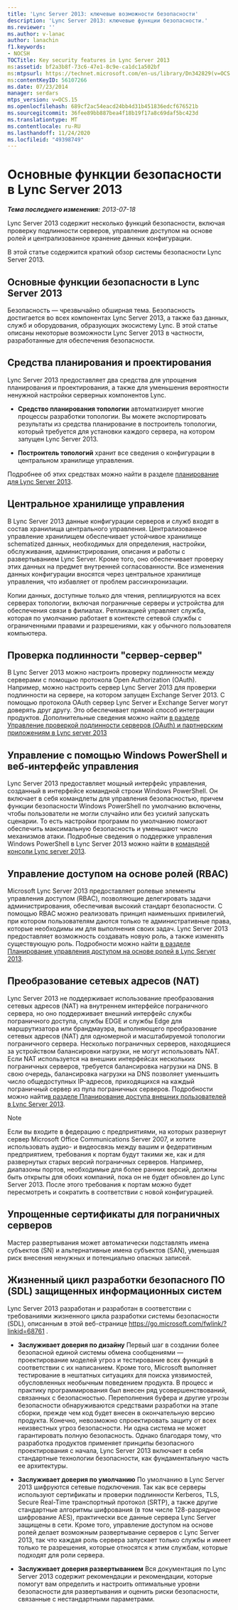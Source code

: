 ```yaml
---
title: 'Lync Server 2013: ключевые возможности безопасности'
description: 'Lync Server 2013: ключевые функции безопасности.'
ms.reviewer: ''
ms.author: v-lanac
author: lanachin
f1.keywords:
- NOCSH
TOCTitle: Key security features in Lync Server 2013
ms:assetid: bf2a3b8f-73c6-47e1-8c9e-ca1dc1a502bf
ms:mtpsurl: https://technet.microsoft.com/en-us/library/Dn342829(v=OCS.15)
ms:contentKeyID: 56107266
ms.date: 07/23/2014
manager: serdars
mtps_version: v=OCS.15
ms.openlocfilehash: 689cf2ac54eacd24bb4d31b451836edcf676521b
ms.sourcegitcommit: 36fee89bb887bea4f18b19f17a8c69daf5bc423d
ms.translationtype: MT
ms.contentlocale: ru-RU
ms.lasthandoff: 11/24/2020
ms.locfileid: "49398749"
---
```

# <a name="key-security-features-in-lync-server-2013"></a>Основные функции безопасности в Lync Server 2013

<div data-xmlns="http://www.w3.org/1999/xhtml">

<div class="topic" data-xmlns="http://www.w3.org/1999/xhtml" data-msxsl="urn:schemas-microsoft-com:xslt" data-cs="https://msdn.microsoft.com/">

<div data-asp="https://msdn2.microsoft.com/asp">



</div>

<div id="mainSection">

<div id="mainBody">

<span> </span>

_**Тема последнего изменения:** 2013-07-18_

Lync Server 2013 содержит несколько функций безопасности, включая проверку подлинности серверов, управление доступом на основе ролей и централизованное хранение данных конфигурации.

В этой статье содержится краткий обзор системы безопасности Lync Server 2013.

<div>

## <a name="key-security-features-in-lync-server-2013"></a>Основные функции безопасности в Lync Server 2013

Безопасность — чрезвычайно обширная тема. Безопасность достигается во всех компонентах Lync Server 2013, а также баз данных, служб и оборудования, образующих экосистему Lync. В этой статье описаны некоторые возможности Lync Server 2013 в частности, разработанные для обеспечения безопасности.

<div>

## <a name="planning-and-design-tools"></a>Средства планирования и проектирования

Lync Server 2013 предоставляет два средства для упрощения планирования и проектирования, а также для уменьшения вероятности ненужной настройки серверных компонентов Lync.

  - **Средство планирования топологии** автоматизирует многие процессы разработки топологии. Вы можете экспортировать результаты из средства планирование в построитель топологии, который требуется для установки каждого сервера, на котором запущен Lync Server 2013.

  - **Построитель топологий** хранит все сведения о конфигурации в центральном хранилище управления.

Подробнее об этих средствах можно найти в разделе [планирование для Lync Server 2013](lync-server-2013-planning.md).

</div>

<div>

## <a name="central-management-store"></a>Центральное хранилище управления

В Lync Server 2013 данные конфигурации серверов и служб входят в состав хранилища центрального управления. Централизованное управление хранилищем обеспечивает устойчивое хранилище schematized данных, необходимых для определения, настройки, обслуживания, администрирования, описания и работы с развертыванием Lync Server. Кроме того, оно обеспечивает проверку этих данных на предмет внутренней согласованности. Все изменения данных конфигурации вносятся через центральное хранилище управления, что избавляет от проблем рассинхронизации.

Копии данных, доступные только для чтения, реплицируются на всех серверах топологии, включая пограничные серверы и устройства для обеспечения связи в филиалах. Репликацией управляет служба, которая по умолчанию работает в контексте сетевой службы с ограниченными правами и разрешениями, как у обычного пользователя компьютера.

</div>

<div>

## <a name="server-to-server-authentication"></a>Проверка подлинности "сервер-сервер"

В Lync Server 2013 можно настроить проверку подлинности между серверами с помощью протокола Open Authorization (OAuth). Например, можно настроить сервер Lync Server 2013 для проверки подлинности на сервере, на котором запущен Exchange Server 2013. С помощью протокола OAuth сервер Lync Server и Exchange Server могут доверять друг другу. Это обеспечивает прямой способ интеграции продуктов. Дополнительные сведения можно найти [в разделе Управление проверкой подлинности серверов (OAuth) и партнерским приложениям в Lync server 2013](lync-server-2013-managing-server-to-server-authentication-oauth-and-partner-applications.md)

</div>

<div>

## <a name="windows-powershell-based-management-and-web-based-management-interface"></a>Управление с помощью Windows PowerShell и веб-интерфейс управления

Lync Server 2013 предоставляет мощный интерфейс управления, созданный в интерфейсе командной строки Windows PowerShell. Он включает в себя командлеты для управления безопасностью, причем функции безопасности Windows PowerShell по умолчанию включены, чтобы пользователи не могли случайно или без усилий запускать сценарии. То есть настройки программ по умолчанию помогают обеспечить максимальную безопасность и уменьшают число механизмов атаки. Подробные сведения о поддержке управления Windows PowerShell в Lync Server 2013 можно найти в [командной консоли Lync server 2013](lync-server-2013-lync-server-management-shell.md).

</div>

<div>

## <a name="role-based-access-control-rbac"></a>Управление доступом на основе ролей (RBAC)

Microsoft Lync Server 2013 предоставляет ролевые элементы управления доступом (RBAC), позволяющие делегировать задачи администрирования, обеспечивая высокий стандарт безопасности. С помощью RBAC можно реализовать принцип наименьших привилегий, при котором пользователям даются только те административные права, которые необходимы им для выполнения своих задач. Lync Server 2013 предоставляет возможность создавать новую роль, а также изменять существующую роль. Подробности можно найти [в разделе Планирование управления доступом на основе ролей в Lync Server 2013](lync-server-2013-planning-for-role-based-access-control.md).

</div>

</div>

<div>

## <a name="network-address-translation-nat"></a>Преобразование сетевых адресов (NAT)

Lync Server 2013 не поддерживает использование преобразования сетевых адресов (NAT) на внутреннем интерфейсе пограничного сервера, но оно поддерживает внешний интерфейс службы пограничного доступа, службы EDGE и службы Edge для маршрутизатора или брандмауэра, выполняющего преобразование сетевых адресов (NAT) для одномерной и масштабируемой топологии пограничного сервера. Несколько пограничных серверов, находящиеся за устройством балансировки нагрузки, не могут использовать NAT. Если NAT используется на внешних интерфейсах нескольких пограничных серверов, требуется балансировка нагрузки на DNS. В свою очередь, балансировка нагрузки на DNS позволяет уменьшить число общедоступных IP-адресов, приходящихся на каждый пограничный сервер из пула пограничных серверов. Подробности можно найти[в разделе Планирование доступа внешних пользователей в Lync Server 2013](lync-server-2013-planning-for-external-user-access.md).

<div>


> [!NOTE]  
> Если вы входите в федерацию с предприятиями, на которых развернут сервер Microsoft Office Communications Server 2007, и хотите использовать аудио- и видеосвязь между вашим и федеративным предприятием, требования к портам будут такими же, как и для развернутых старых версий пограничных серверов. Например, диапазоны портов, необходимые для более ранних версий, должны быть открыты для обоих компаний, пока он не будет обновлен до Lync Server 2013. После этого требования к портам можно будет пересмотреть и сократить в соответствии с новой конфигурацией.



</div>

</div>

<div>

## <a name="simplified-certificates-for-edge-servers"></a>Упрощенные сертификаты для пограничных серверов

Мастер развертывания может автоматически подставлять имена субъектов (SN) и альтернативные имена субъектов (SAN), уменьшая риск внесения ненужных и потенциально опасных записей.

</div>

<div>

## <a name="trustworthy-computing-security-development-lifecycle-sdl"></a>Жизненный цикл разработки безопасного ПО (SDL) защищенных информационных систем

Lync Server 2013 разработан и разработан в соответствии с требованиями жизненного цикла разработки системы безопасности (SDL), описанным в этой веб-странице <https://go.microsoft.com/fwlink/?linkid=68761> .

  - **Заслуживает доверия по дизайну**   Первый шаг в создании более безопасной единой системы обмена сообщениями — проектирование моделей угроз и тестирование всех функций в соответствии с их написанием. Кроме того, Microsoft выполняет тестирование в нештатных ситуациях для поиска уязвимостей, обусловленных необычным поведением продукта. В процесс и практику программирования был внесен ряд усовершенствований, связанных с безопасностью. Переполнения буфера и другие угрозы безопасности обнаруживаются средствами разработки на этапе сборки, прежде чем код будет внесен в окончательную версию продукта. Конечно, невозможно спроектировать защиту от всех неизвестных угроз безопасности. Ни одна система не может гарантировать полную безопасность. Однако благодаря тому, что разработка продуктов применяет принципы безопасного проектирования с начала, Lync Server 2013 включает в себя стандартные технологии безопасности, как фундаментальную часть ее архитектуры.

  - **Заслуживает доверия по умолчанию**   По умолчанию в Lync Server 2013 шифруются сетевые подключения. Так как все серверы используют сертификаты и проверки подлинности Kerberos, TLS, Secure Real-Time транспортный протокол (SRTP), а также другие стандартные алгоритмы шифрования (в том числе 128-разрядное шифрование AES), практически все данные сервера Lync Server защищены в сети. Кроме того, управление доступом на основе ролей делает возможным развертывание серверов с Lync Server 2013, так что каждая роль сервера запускает только службы и имеет только те разрешения, которые относятся к этим службам, которые подходят для роли сервера.

  - **Заслуживает доверия развертыванием**   Вся документация по Lync Server 2013 содержит рекомендации и рекомендации, которые помогут вам определить и настроить оптимальные уровни безопасности для развертывания и оценить риски безопасности, связанные с нестандартными параметрами.

</div>

</div>

<span> </span>

</div>

</div>

</div>

